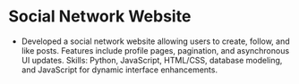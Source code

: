 # Social Network Website

- Developed a social network website allowing users to create, follow, and like posts. Features include profile pages, pagination, and asynchronous UI updates. Skills: Python, JavaScript, HTML/CSS, database modeling, and JavaScript for dynamic interface enhancements.

